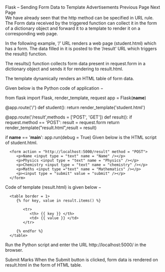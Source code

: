 

Flask – Sending Form Data to Template
Advertisements
 Previous Page Next Page  
We have already seen that the http method can be specified in URL rule. The Form data received by the triggered function can collect it in the form of a dictionary object and forward it to a template to render it on a corresponding web page.

In the following example, ‘/’ URL renders a web page (student.html) which has a form. The data filled in it is posted to the ‘/result’ URL which triggers the result() function.

The results() function collects form data present in request.form in a dictionary object and sends it for rendering to result.html.

The template dynamically renders an HTML table of form data.

Given below is the Python code of application −

from flask import Flask, render_template, request
app = Flask(__name__)

@app.route('/')
def student():
   return render_template('student.html')

@app.route('/result',methods = ['POST', 'GET'])
def result():
   if request.method == 'POST':
      result = request.form
      return render_template("result.html",result = result)

if __name__ == '__main__':
   app.run(debug = True)
Given below is the HTML script of student.html.

<html>
   <body>
   
      <form action = "http://localhost:5000/result" method = "POST">
         <p>Name <input type = "text" name = "Name" /></p>
         <p>Physics <input type = "text" name = "Physics" /></p>
         <p>Chemistry <input type = "text" name = "chemistry" /></p>
         <p>Maths <input type ="text" name = "Mathematics" /></p>
         <p><input type = "submit" value = "submit" /></p>
      </form>
      
   </body>
</html>
Code of template (result.html) is given below −

<!doctype html>
<html>
   <body>
   
      <table border = 1>
         {% for key, value in result.items() %}
         
            <tr>
               <th> {{ key }} </th>
               <td> {{ value }} </td>
            </tr>
            
         {% endfor %}
      </table>
      
   </body>
</html>
Run the Python script and enter the URL http://localhost:5000/ in the browser.

Submit Marks
When the Submit button is clicked, form data is rendered on result.html in the form of HTML table.
